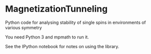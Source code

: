 # MagnetizationTunneling
Python code for analysing stability of single spins in environments of various symmetry

You need Python 3 and mpmath to run it.

See the IPython notebook for notes on using the library.
